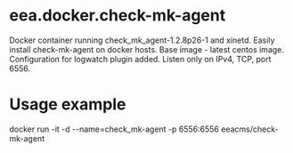 # eea.docker.check-mk-agent
Docker container running check_mk_agent-1.2.8p26-1 and xinetd.
Easily install check-mk-agent on docker hosts.
Base image - latest centos image.
Configuration for logwatch plugin added.
Listen only on IPv4, TCP, port 6556.
# Usage example
docker run -it -d --name=check_mk-agent -p 6556:6556 eeacms/check-mk-agent
